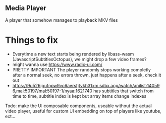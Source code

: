 ## Media Player

A player that somehow manages to playback MKV files

# Things to fix
- Everytime a new text starts being rendered by libass-wasm (JavascriptSubtitlesOctopus), we might drop a few video frames?
- might wanna use https://www.radix-ui.com/
- PRETTY IMPORTANT The player randomly stops working completly after a normal seek, no errors thrown, just happens after a seek, check it out
- https://9u526jgufnpw9yo6aerstjtvkh31xm.sdbx.app/watch/anilist:140596,mal:50197/mal:50197-1/nyaa:1621740 has subtitles that switch from time to time, subtitle index is kept but array items change indexes

Todo: make the UI composable components, useable without the actual video player, useful for custom UI embedding on top of players like youtube, ect...
